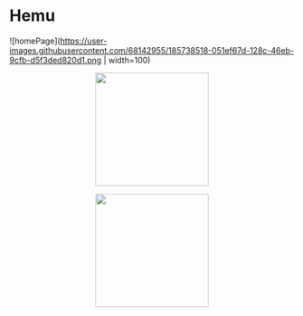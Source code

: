 # Hemu
![homePage](https://user-images.githubusercontent.com/68142955/185738518-051ef67d-128c-46eb-9cfb-d5f3ded820d1.png | width=100)

<p align="center">
<img src="https://user-images.githubusercontent.com/68142955/185738518-051ef67d-128c-46eb-9cfb-d5f3ded820d1.png" width="200" />
</p>

<p align="center">
<img src="https://user-images.githubusercontent.com/68142955/191176267-f64d97e6-e070-4c86-990a-0fac428bd466.mp4" width="200" />
</p>
